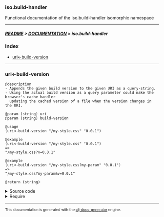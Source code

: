 
### iso.build-handler

Functional documentation of the iso.build-handler isomorphic namespace

---

##### [README](../../../README.md) > [DOCUMENTATION](../../COVER.md) > iso.build-handler

### Index

- [uri<-build-version](#uri-build-version)

---

### uri<-build-version

```
@description
- Appends the given build version to the given URI as a query-string.
- Using the actual build version as a query parameter could make the browser's cache handler
  updating the cached version of a file when the version changes in the URI.
```

```
@param (string) uri
@param (string) build-version
```

```
@usage
(uri<-build-version "/my-style.css" "0.0.1")
```

```
@example
(uri<-build-version "/my-style.css" "0.0.1")
=>
"/my-style.css?v=0.0.1"
```

```
@example
(uri<-build-version "/my-style.css?my-param" "0.0.1")
=>
"/my-style.css?my-param&v=0.0.1"
```

```
@return (string)
```

<details>
<summary>Source code</summary>

```
(defn uri<-build-version
  [uri]
  (uri/use-url-query-string uri (str "v=" build-version)))
```

</details>

<details>
<summary>Require</summary>

```
(ns my-namespace (:require [iso.build-handler :refer [uri<-build-version]]))

(iso.build-handler/uri<-build-version ...)
(uri<-build-version                   ...)
```

</details>

---

<sub>This documentation is generated with the [clj-docs-generator](https://github.com/bithandshake/clj-docs-generator) engine.</sub>

